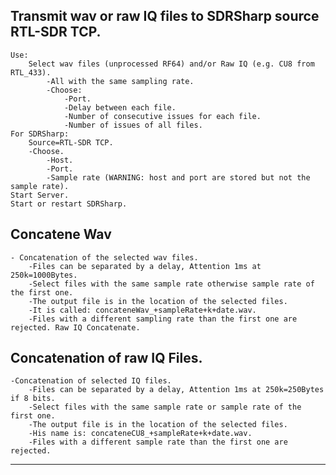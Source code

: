 
## Transmit wav or raw IQ files to SDRSharp source RTL-SDR TCP.  
    Use:  
        Select wav files (unprocessed RF64) and/or Raw IQ (e.g. CU8 from RTL_433).  
            -All with the same sampling rate.  
            -Choose:  
                -Port.  
                -Delay between each file.  
                -Number of consecutive issues for each file.  
                -Number of issues of all files.  
    For SDRSharp:  
        Source=RTL-SDR TCP.  
        -Choose.  
            -Host.  
            -Port.  
            -Sample rate (WARNING: host and port are stored but not the sample rate).  
    Start Server.  
    Start or restart SDRSharp.  
    
## Concatene Wav  
    - Concatenation of the selected wav files.  
        -Files can be separated by a delay, Attention 1ms at 250k=1000Bytes.  
        -Select files with the same sample rate otherwise sample rate of the first one.  
        -The output file is in the location of the selected files.  
        -It is called: concateneWav_+sampleRate+k+date.wav.  
        -Files with a different sampling rate than the first one are rejected. Raw IQ Concatenate.  
        
## Concatenation of raw IQ Files.  
    -Concatenation of selected IQ files.  
        -Files can be separated by a delay, Attention 1ms at 250k=250Bytes if 8 bits.  
        -Select files with the same sample rate or sample rate of the first one.  
        -The output file is in the location of the selected files.  
        -His name is: concateneCU8_+sampleRate+k+date.wav.  
        -Files with a different sample rate than the first one are rejected.  
_____________________________________________________________________________________________________  